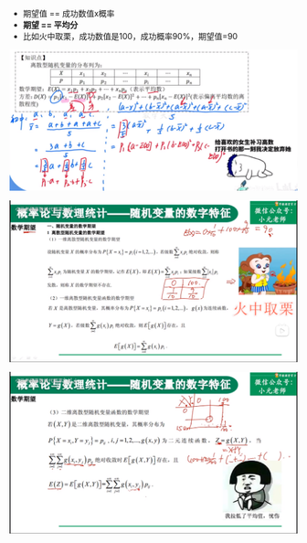 - 期望值 == 成功数值x概率
- **期望 == 平均分**
- 比如火中取栗，成功数值是100，成功概率90%，期望值=90

![](../photo/Pasted%20image%2020240423170925.png)

![](../photo/Pasted%20image%2020240419113159.png)

![](../photo/Pasted%20image%2020240419113448.png)

